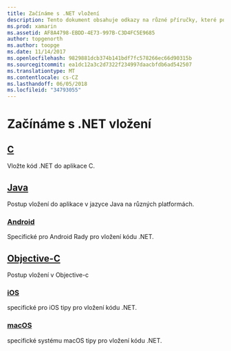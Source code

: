 ```yaml
---
title: Začínáme s .NET vložení
description: Tento dokument obsahuje odkazy na různé příručky, které popisují, jak používat .NET vložení do C, Java, Android, Objective-C, iOS a systému macOS projekty.
ms.prod: xamarin
ms.assetid: AF8A4798-EBDD-4E73-997B-C3D4FC5E9685
author: topgenorth
ms.author: toopge
ms.date: 11/14/2017
ms.openlocfilehash: 9829881dcb374b141bdf7fc578266ec66d90315b
ms.sourcegitcommit: ea1dc12a3c2d7322f234997daacbfdb6ad542507
ms.translationtype: MT
ms.contentlocale: cs-CZ
ms.lasthandoff: 06/05/2018
ms.locfileid: "34793055"
---
```

# <a name="getting-started-with-net-embedding"></a>Začínáme s .NET vložení

## <a name="ccmd"></a>[C](c.md)

Vložte kód .NET do aplikace C.

## <a name="javajavaindexmd"></a>[Java](java/index.md)

Postup vložení do aplikace v jazyce Java na různých platformách.

### <a name="androidjavaandroidmd"></a>[Android](java/android.md)

Specifické pro Android Rady pro vložení kódu .NET.

## <a name="objective-cobjective-cindexmd"></a>[Objective-C](objective-c/index.md)

Postup vložení v Objective-c

### <a name="iosobjective-ciosmd"></a>[iOS](objective-c/ios.md)

specifické pro iOS tipy pro vložení kódu .NET.

### <a name="macosobjective-cmacosmd"></a>[macOS](objective-c/macos.md)

specifické systému macOS tipy pro vložení kódu .NET.

